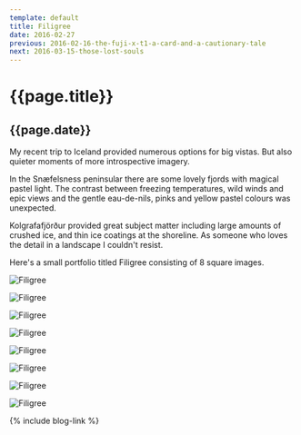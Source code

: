 ```yaml
---
template: default
title: Filigree
date: 2016-02-27
previous: 2016-02-16-the-fuji-x-t1-a-card-and-a-cautionary-tale
next: 2016-03-15-those-lost-souls
---
```


# {{page.title}}

## {{page.date}}

My recent trip to Iceland provided numerous options for big vistas. But also quieter moments of more introspective imagery.

In the Snæfelsness peninsular there are some lovely fjords with magical pastel light. The contrast between freezing temperatures, wild winds and epic views and the gentle eau-de-nils, pinks and yellow pastel colours was unexpected.

Kolgrafafjörður provided great subject matter including large amounts of crushed ice, and thin ice coatings at the shoreline. As someone who loves the detail in a landscape I couldn't resist.

Here's a small portfolio titled Filigree consisting of 8 square images. 

![Filigree](filigree-1.webp "Filigree")

![Filigree](filigree-2.webp "Filigree")

![Filigree](filigree-3.webp "Filigree")

![Filigree](filigree-4.webp "Filigree")

![Filigree](filigree-5.webp "Filigree")

![Filigree](filigree-6.webp "Filigree")

![Filigree](filigree-7.webp "Filigree")

![Filigree](filigree-8.webp "Filigree")


{% include blog-link %}